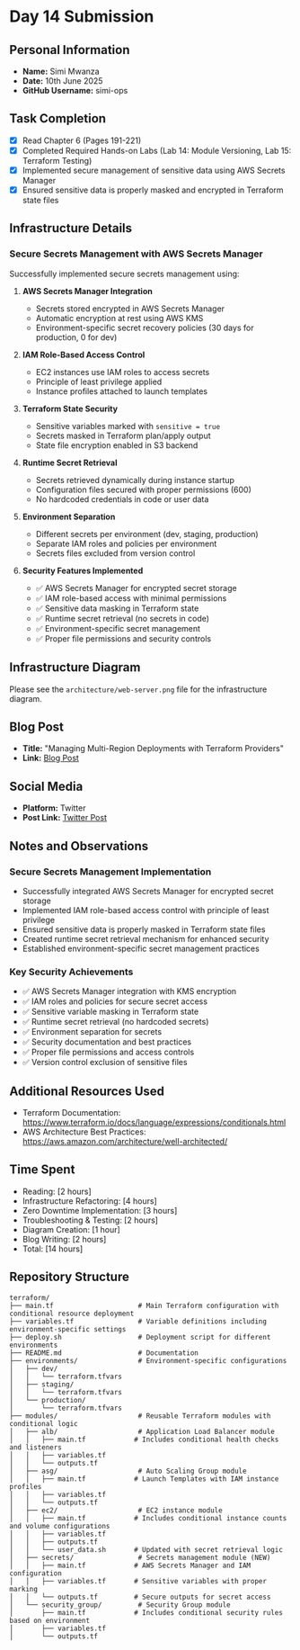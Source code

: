 # Day 14 Submission

## Personal Information
- **Name:** Simi Mwanza
- **Date:** 10th June 2025
- **GitHub Username:** simi-ops

## Task Completion
- [x] Read Chapter 6 (Pages 191-221)
- [x] Completed Required Hands-on Labs (Lab 14: Module Versioning, Lab 15: Terraform Testing)
- [x] Implemented secure management of sensitive data using AWS Secrets Manager
- [x] Ensured sensitive data is properly masked and encrypted in Terraform state files

## Infrastructure Details

### Secure Secrets Management with AWS Secrets Manager

Successfully implemented secure secrets management using:

1. **AWS Secrets Manager Integration**
   - Secrets stored encrypted in AWS Secrets Manager
   - Automatic encryption at rest using AWS KMS
   - Environment-specific secret recovery policies (30 days for production, 0 for dev)

2. **IAM Role-Based Access Control**
   - EC2 instances use IAM roles to access secrets
   - Principle of least privilege applied
   - Instance profiles attached to launch templates

3. **Terraform State Security**
   - Sensitive variables marked with `sensitive = true`
   - Secrets masked in Terraform plan/apply output
   - State file encryption enabled in S3 backend

4. **Runtime Secret Retrieval**
   - Secrets retrieved dynamically during instance startup
   - Configuration files secured with proper permissions (600)
   - No hardcoded credentials in code or user data

5. **Environment Separation**
   - Different secrets per environment (dev, staging, production)
   - Separate IAM roles and policies per environment
   - Secrets files excluded from version control

6. **Security Features Implemented**
   - ✅ AWS Secrets Manager for encrypted secret storage
   - ✅ IAM role-based access with minimal permissions
   - ✅ Sensitive data masking in Terraform state
   - ✅ Runtime secret retrieval (no secrets in code)
   - ✅ Environment-specific secret management
   - ✅ Proper file permissions and security controls


## Infrastructure Diagram
Please see the `architecture/web-server.png` file for the infrastructure diagram.

## Blog Post
- **Title:** "Managing Multi-Region Deployments with Terraform Providers"
- **Link:** [Blog Post](https://simiops.hashnode.dev/how-to-handle-sensitive-data-securely-in-terraform)

## Social Media
- **Platform:** Twitter
- **Post Link:** [Twitter Post](https://x.com/simiOps/status/1938591317191242128)

## Notes and Observations

### Secure Secrets Management Implementation
- Successfully integrated AWS Secrets Manager for encrypted secret storage
- Implemented IAM role-based access control with principle of least privilege
- Ensured sensitive data is properly masked in Terraform state files
- Created runtime secret retrieval mechanism for enhanced security
- Established environment-specific secret management practices

### Key Security Achievements
- ✅ AWS Secrets Manager integration with KMS encryption
- ✅ IAM roles and policies for secure secret access
- ✅ Sensitive variable masking in Terraform state
- ✅ Runtime secret retrieval (no hardcoded secrets)
- ✅ Environment separation for secrets
- ✅ Security documentation and best practices
- ✅ Proper file permissions and access controls
- ✅ Version control exclusion of sensitive files


## Additional Resources Used
- Terraform Documentation: https://www.terraform.io/docs/language/expressions/conditionals.html
- AWS Architecture Best Practices: https://aws.amazon.com/architecture/well-architected/

## Time Spent
- Reading: [2 hours]
- Infrastructure Refactoring: [4 hours]
- Zero Downtime Implementation: [3 hours]
- Troubleshooting & Testing: [2 hours]
- Diagram Creation: [1 hour]
- Blog Writing: [2 hours]
- Total: [14 hours]

## Repository Structure
```
terraform/
├── main.tf                     # Main Terraform configuration with conditional resource deployment
├── variables.tf                # Variable definitions including environment-specific settings
├── deploy.sh                   # Deployment script for different environments
├── README.md                   # Documentation
├── environments/               # Environment-specific configurations
│   ├── dev/
│   │   └── terraform.tfvars
│   ├── staging/
│   │   └── terraform.tfvars
│   └── production/
│       └── terraform.tfvars
├── modules/                    # Reusable Terraform modules with conditional logic
│   ├── alb/                    # Application Load Balancer module
│   │   ├── main.tf            # Includes conditional health checks and listeners
│   │   ├── variables.tf
│   │   └── outputs.tf
│   ├── asg/                    # Auto Scaling Group module
│   │   ├── main.tf            # Launch Templates with IAM instance profiles
│   │   ├── variables.tf
│   │   └── outputs.tf
│   ├── ec2/                    # EC2 instance module
│   │   ├── main.tf            # Includes conditional instance counts and volume configurations
│   │   ├── variables.tf
│   │   ├── outputs.tf
│   │   └── user_data.sh       # Updated with secret retrieval logic
│   ├── secrets/                # Secrets management module (NEW)
│   │   ├── main.tf            # AWS Secrets Manager and IAM configuration
│   │   ├── variables.tf       # Sensitive variables with proper marking
│   │   └── outputs.tf         # Secure outputs for secret access
│   └── security_group/         # Security Group module
│       ├── main.tf            # Includes conditional security rules based on environment
│       ├── variables.tf
│       └── outputs.tf
```